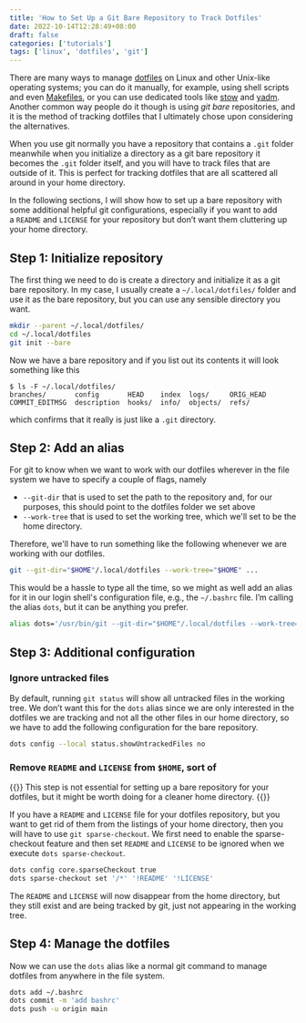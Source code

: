 ```yaml
---
title: 'How to Set Up a Git Bare Repository to Track Dotfiles'
date: 2022-10-14T12:28:49+08:00
draft: false
categories: ['tutorials']
tags: ['linux', 'dotfiles', 'git']
---
```


There are many ways to manage
[dotfiles](https://en.wikipedia.org/wiki/Hidden_file_and_hidden_directory) on
Linux and other Unix-like operating systems; you can do it manually, for
example, using shell scripts and even
[Makefiles](https://www.gnu.org/software/make/manual/html_node/Introduction.html),
or you can use dedicated tools like [stow](https://www.gnu.org/software/stow/)
and [yadm](https://yadm.io/). Another common way people do it though is using
_git bare_ repositories, and it is the method of tracking dotfiles that I
ultimately chose upon considering the alternatives.

When you use git normally you have a repository that contains a `.git` folder
meanwhile when you initialize a directory as a git bare repository it becomes
the `.git` folder itself, and you will have to track files that are outside of
it. This is perfect for tracking dotfiles that are all scattered all around in
your home directory.

In the following sections, I will show how to set up a bare repository with
some additional helpful git configurations, especially if you want to add
a `README` and `LICENSE` for your repository but don’t want them cluttering up
your home directory.

## Step 1: Initialize repository

The first thing we need to do is create a directory and initialize it as a git
bare repository. In my case, I usually create a `~/.local/dotfiles/` folder and
use it as the bare repository, but you can use any sensible directory you want.

```bash
mkdir --parent ~/.local/dotfiles/
cd ~/.local/dotfiles
git init --bare
```

Now we have a bare repository and if you list out its contents it will look
something like this

```shell
$ ls -F ~/.local/dotfiles/
branches/       config       HEAD    index  logs/     ORIG_HEAD
COMMIT_EDITMSG  description  hooks/  info/  objects/  refs/
```

which confirms that it really is just like a `.git` directory.

## Step 2: Add an alias

For git to know when we want to work with our dotfiles wherever in the
file system we have to specify a couple of flags, namely

- `--git-dir` that is used to set the path to the repository and, for our
  purposes, this should point to the dotfiles folder we set above
- `--work-tree` that is used to set the working tree, which we'll set to be the
  home directory.

Therefore, we'll have to run something like the following whenever we are
working with our dotfiles.

```bash
git --git-dir="$HOME"/.local/dotfiles --work-tree="$HOME" ...
```

This would be a hassle to type all the time, so we might as well add an alias
for it in our login shell's configuration file, e.g., the `~/.bashrc` file. I’m
calling the alias `dots`, but it can be anything you prefer.

```bash
alias dots='/usr/bin/git --git-dir="$HOME"/.local/dotfiles --work-tree="$HOME"'
```

## Step 3: Additional configuration

### Ignore untracked files

By default, running `git status` will show all untracked files in the working
tree. We don’t want this for the `dots` alias since we are only interested in
the dotfiles we are tracking and not all the other files in our home directory,
so we have to add the following configuration for the bare repository.

```bash
dots config --local status.showUntrackedFiles no
```

### Remove `README` and `LICENSE` from `$HOME`, sort of

{{<admonition>}}
This step is not essential for setting up a bare repository for your dotfiles,
but it might be worth doing for a cleaner home directory.
{{</admonition>}}

If you have a `README` and `LICENSE` file for your dotfiles repository, but you
want to get rid of them from the listings of your home directory, then you will
have to use `git sparse-checkout`. We first need to enable the sparse-checkout
feature and then set `README` and `LICENSE` to be ignored when we execute `dots
sparse-checkout`.

```bash
dots config core.sparseCheckout true
dots sparse-checkout set '/*' '!README' '!LICENSE'
```

The `README` and `LICENSE` will now disappear from the home directory, but they
still exist and are being tracked by git, just not appearing in the working
tree.

## Step 4: Manage the dotfiles

Now we can use the `dots` alias like a normal git command to manage dotfiles
from anywhere in the file system.

```bash
dots add ~/.bashrc
dots commit -m 'add bashrc'
dots push -u origin main
```
